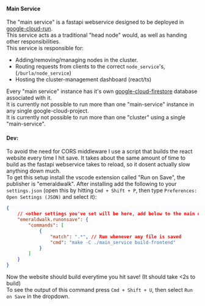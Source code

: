 #### Main Service

The "main service" is a fastapi webservice designed to be deployed in [google-cloud-run](cloud.google.com/run).  
This service acts as a traditional "head node" would, as well as handing other responsibilities.  
This service is responsible for:

- Adding/removing/managing nodes in the cluster.
- Routing requests from clients to the correct `node_service`'s, (`/burla/node_service`)
- Hosting the cluster-management dashboard (react/ts)

Every "main service" instance has it's own [google-cloud-firestore](cloud.google.com/firestore) database associated with it.  
It is currently not possible to run more than one "main-service" instance in any single google-cloud-project.  
It is currently not possible to run more than one "cluster" using a single "main-service".  

#### Dev:

To avoid the need for CORS middleware I use a script that builds the react website every time I hit save. It takes about the same amount of time to build as the fastapi webservice takes to reload, so it dosent actually slow anything down much.  
To get this setup install the vscode extension called "Run on Save", the publisher is "emeraldwalk". After installing add the following to your `settings.json` (open this by hitting `Cmd + Shift + P`, then type `Preferences: Open Settings (JSON)` and select it):
```json
{
    // <other settings you've set will be here, add below to the main dict>
    "emeraldwalk.runonsave": {
        "commands": [
            {
                "match": ".*", // Run whenever any file is saved
                "cmd": "make -C ./main_service build-frontend"
            }
        ]
    }
}
```
Now the website should build everytime you hit save! (It should take <2s to build)  
To see the output of this command press `Cmd + Shift + U`, then select `Run on Save` in the dropdown.